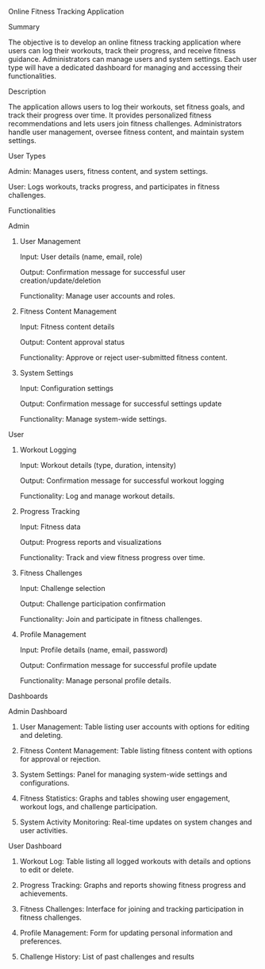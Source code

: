 Online Fitness Tracking Application

Summary

The objective is to develop an online fitness tracking application where users can log their workouts, track their progress, and receive fitness guidance. Administrators can manage users and system settings. Each user type will have a dedicated dashboard for managing and accessing their functionalities.

Description

The application allows users to log their workouts, set fitness goals, and track their progress over time. It provides personalized fitness recommendations and lets users join fitness challenges. Administrators handle user management, oversee fitness content, and maintain system settings.

User Types

Admin: Manages users, fitness content, and system settings.

User: Logs workouts, tracks progress, and participates in fitness challenges.

Functionalities

Admin

1. User Management

   Input: User details (name, email, role)

   Output: Confirmation message for successful user creation/update/deletion

   Functionality: Manage user accounts and roles.

2. Fitness Content Management

   Input: Fitness content details

   Output: Content approval status

   Functionality: Approve or reject user-submitted fitness content.

3. System Settings

   Input: Configuration settings

   Output: Confirmation message for successful settings update

   Functionality: Manage system-wide settings.

User

1. Workout Logging

   Input: Workout details (type, duration, intensity)

   Output: Confirmation message for successful workout logging

   Functionality: Log and manage workout details.

2. Progress Tracking

   Input: Fitness data

   Output: Progress reports and visualizations

   Functionality: Track and view fitness progress over time.

3. Fitness Challenges

   Input: Challenge selection

   Output: Challenge participation confirmation

   Functionality: Join and participate in fitness challenges.

4. Profile Management

   Input: Profile details (name, email, password)

   Output: Confirmation message for successful profile update

   Functionality: Manage personal profile details.

Dashboards


Admin Dashboard

1. User Management: Table listing user accounts with options for editing and deleting.

2. Fitness Content Management: Table listing fitness content with options for approval or rejection.

3. System Settings: Panel for managing system-wide settings and configurations.

4. Fitness Statistics: Graphs and tables showing user engagement, workout logs, and challenge participation.

5. System Activity Monitoring: Real-time updates on system changes and user activities.
   

User Dashboard

1. Workout Log: Table listing all logged workouts with details and options to edit or delete.

2. Progress Tracking: Graphs and reports showing fitness progress and achievements.

3. Fitness Challenges: Interface for joining and tracking participation in fitness challenges.

4. Profile Management: Form for updating personal information and preferences.

5. Challenge History: List of past challenges and results
